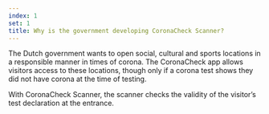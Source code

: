 ```yaml
---
index: 1
set: 1
title: Why is the government developing CoronaCheck Scanner?
---
```

The Dutch government wants to open social, cultural and sports locations in a responsible manner in times of corona. The CoronaCheck app allows visitors access to these locations, though only if a corona test shows they did not have corona at the time of testing.
 
With CoronaCheck Scanner, the scanner checks the validity of the visitor’s test declaration at the entrance.
